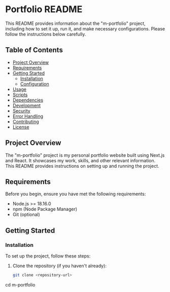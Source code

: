 # Portfolio README

This README provides information about the "m-portfolio" project, including how to set it up, run it, and make necessary configurations. Please follow the instructions below carefully.

## Table of Contents

- [Project Overview](#project-overview)
- [Requirements](#requirements)
- [Getting Started](#getting-started)
  - [Installation](#installation)
  - [Configuration](#configuration)
- [Usage](#usage)
- [Scripts](#scripts)
- [Dependencies](#dependencies)
- [Development](#development)
- [Security](#security)
- [Error Handling](#error-handling)
- [Contributing](#contributing)
- [License](#license)

## Project Overview

The "m-portfolio" project is my personal portfolio website built using Next.js and React. It showcases my work, skills, and other relevant information. This README provides instructions on setting up and running the project.

## Requirements

Before you begin, ensure you have met the following requirements:

- Node.js >= 18.16.0
- npm (Node Package Manager)
- Git (optional)

## Getting Started

### Installation

To set up the project, follow these steps:

1. Clone the repository (if you haven't already):

   ```bash
   git clone <repository-url>
   ```

cd m-portfolio

